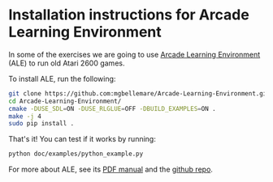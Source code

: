 # Installation instructions for Arcade Learning Environment

In some of the exercises we are going to use [Arcade Learning Environment](http://www.arcadelearningenvironment.org/) (ALE) to run old Atari 2600 games.

To install ALE, run the following:

```bash
git clone https://github.com:mgbellemare/Arcade-Learning-Environment.git
cd Arcade-Learning-Environment/
cmake -DUSE_SDL=ON -DUSE_RLGLUE=OFF -DBUILD_EXAMPLES=ON .
make -j 4
sudo pip install .
```

That's it! You can test if it works by running:

```bash
python doc/examples/python_example.py
```

For more about ALE, see its [PDF manual](https://github.com/mgbellemare/Arcade-Learning-Environment/raw/master/doc/manual/manual.pdf) and the [github repo](https://github.com/mgbellemare/Arcade-Learning-Environment).
